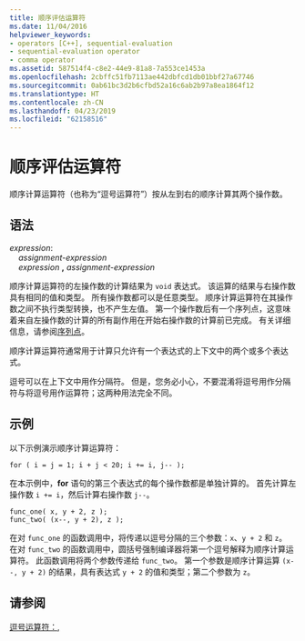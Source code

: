 ```yaml
---
title: 顺序评估运算符
ms.date: 11/04/2016
helpviewer_keywords:
- operators [C++], sequential-evaluation
- sequential-evaluation operator
- comma operator
ms.assetid: 587514f4-c8e2-44e9-81a8-7a553ce1453a
ms.openlocfilehash: 2cbffc51fb7113ae442dbfcd1db01bbf27a67746
ms.sourcegitcommit: 0ab61bc3d2b6cfbd52a16c6ab2b97a8ea1864f12
ms.translationtype: HT
ms.contentlocale: zh-CN
ms.lasthandoff: 04/23/2019
ms.locfileid: "62158516"
---
```

# <a name="sequential-evaluation-operator"></a>顺序评估运算符

顺序计算运算符（也称为“逗号运算符”）按从左到右的顺序计算其两个操作数。

## <a name="syntax"></a>语法

*expression*:<br/>
&nbsp;&nbsp;&nbsp;&nbsp;*assignment-expression*<br/>
&nbsp;&nbsp;&nbsp;&nbsp;*expression* **,** *assignment-expression*

顺序计算运算符的左操作数的计算结果为 `void` 表达式。 该运算的结果与右操作数具有相同的值和类型。 所有操作数都可以是任意类型。 顺序计算运算符在其操作数之间不执行类型转换，也不产生左值。 第一个操作数后有一个序列点，这意味着来自左操作数的计算的所有副作用在开始右操作数的计算前已完成。 有关详细信息，请参阅[序列点](../c-language/c-sequence-points.md)。

顺序计算运算符通常用于计算只允许有一个表达式的上下文中的两个或多个表达式。

逗号可以在上下文中用作分隔符。 但是，您务必小心，不要混淆将逗号用作分隔符与将逗号用作运算符；这两种用法完全不同。

## <a name="example"></a>示例

以下示例演示顺序计算运算符：

```
for ( i = j = 1; i + j < 20; i += i, j-- );
```

在本示例中，**for** 语句的第三个表达式的每个操作数都是单独计算的。 首先计算左操作数 `i += i`，然后计算右操作数 `j--`。

```
func_one( x, y + 2, z );
func_two( (x--, y + 2), z );
```

在对 `func_one` 的函数调用中，将传递以逗号分隔的三个参数：`x`、`y + 2` 和 `z`。 在对 `func_two` 的函数调用中，圆括号强制编译器将第一个逗号解释为顺序计算运算符。 此函数调用将两个参数传递给 `func_two`。 第一个参数是顺序计算运算 `(x--, y + 2)` 的结果，具有表达式 `y + 2` 的值和类型；第二个参数为 `z`。

## <a name="see-also"></a>请参阅

[逗号运算符：,](../cpp/comma-operator.md)
